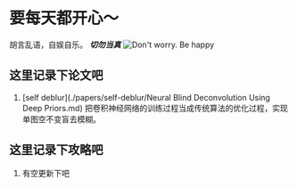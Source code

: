 # 要每天都开心～
胡言乱语，自娱自乐。
***切勿当真***
![Don't worry. Be happy](https://pz0910.github.io/HUT/u-5539719665b18ff1703314.webp)
## 这里记录下论文吧
1. [self deblur](./papers/self-deblur/Neural Blind Deconvolution Using Deep Priors.md) 把卷积神经网络的训练过程当成传统算法的优化过程，实现单图空不变盲去模糊。
## 这里记录下攻略吧
1. 有空更新下吧
